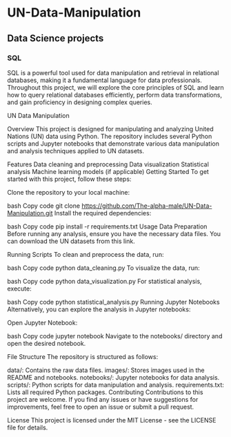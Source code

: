 # UN-Data-Manipulation

## Data Science projects

### SQL
SQL is a powerful tool used for data manipulation and retrieval in relational databases, making it a fundamental language for data professionals. Throughout this project, we will explore the core principles of SQL and learn how to query relational databases efficiently, perform data transformations, and gain proficiency in designing complex queries.


UN Data Manipulation

Overview
This project is designed for manipulating and analyzing United Nations (UN) data using Python. The repository includes several Python scripts and Jupyter notebooks that demonstrate various data manipulation and analysis techniques applied to UN datasets.

Features
Data cleaning and preprocessing
Data visualization
Statistical analysis
Machine learning models (if applicable)
Getting Started
To get started with this project, follow these steps:

Clone the repository to your local machine:

bash
Copy code
git clone https://github.com/The-alpha-male/UN-Data-Manipulation.git
Install the required dependencies:

bash
Copy code
pip install -r requirements.txt
Usage
Data Preparation
Before running any analysis, ensure you have the necessary data files. You can download the UN datasets from this link.

Running Scripts
To clean and preprocess the data, run:

bash
Copy code
python data_cleaning.py
To visualize the data, run:

bash
Copy code
python data_visualization.py
For statistical analysis, execute:

bash
Copy code
python statistical_analysis.py
Running Jupyter Notebooks
Alternatively, you can explore the analysis in Jupyter notebooks:

Open Jupyter Notebook:

bash
Copy code
jupyter notebook
Navigate to the notebooks/ directory and open the desired notebook.

File Structure
The repository is structured as follows:

data/: Contains the raw data files.
images/: Stores images used in the README and notebooks.
notebooks/: Jupyter notebooks for data analysis.
scripts/: Python scripts for data manipulation and analysis.
requirements.txt: Lists all required Python packages.
Contributing
Contributions to this project are welcome. If you find any issues or have suggestions for improvements, feel free to open an issue or submit a pull request.

License
This project is licensed under the MIT License - see the LICENSE file for details.

